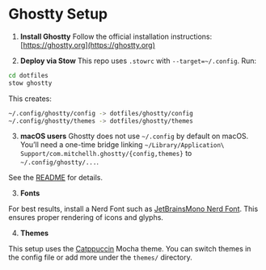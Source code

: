 # Ghostty Setup

1. **Install Ghostty**
   Follow the official installation instructions: [https://ghostty.org](https://ghostty.org)

2. **Deploy via Stow**
   This repo uses `.stowrc` with `--target=~/.config`. Run:

```bash
cd dotfiles
stow ghostty
```

This creates:

```bash
~/.config/ghostty/config -> dotfiles/ghostty/config
~/.config/ghostty/themes -> dotfiles/ghostty/themes
```

3. **macOS users**
   Ghostty does not use `~/.config` by default on macOS. You’ll need a one-time bridge linking
   `~/Library/Application\ Support/com.mitchellh.ghostty/{config,themes}` to `~/.config/ghostty/...`.

See the [README](../README) for details.

3. **Fonts**

For best results, install a Nerd Font such as [JetBrainsMono Nerd Font](https://github.com/ryanoasis/nerd-fonts/releases).
This ensures proper rendering of icons and glyphs.

4. **Themes**

This setup uses the [Catppuccin](https://catppuccin.com/) Mocha theme.
You can switch themes in the config file or add more under the `themes/` directory.
